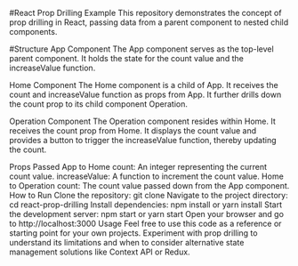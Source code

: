 #React Prop Drilling Example
This repository demonstrates the concept of prop drilling in React, passing data from a parent component to nested child components.

#Structure
App Component
The App component serves as the top-level parent component. It holds the state for the count value and the increaseValue function.

Home Component
The Home component is a child of App. It receives the count and increaseValue function as props from App. It further drills down the count prop to its child component Operation.

Operation Component
The Operation component resides within Home. It receives the count prop from Home. It displays the count value and provides a button to trigger the increaseValue function, thereby updating the count.

Props Passed
App to Home
count: An integer representing the current count value.
increaseValue: A function to increment the count value.
Home to Operation
count: The count value passed down from the App component.
How to Run
Clone the repository: git clone <repository-url>
Navigate to the project directory: cd react-prop-drilling
Install dependencies: npm install or yarn install
Start the development server: npm start or yarn start
Open your browser and go to http://localhost:3000
Usage
Feel free to use this code as a reference or starting point for your own projects. Experiment with prop drilling to understand its limitations and when to consider alternative state management solutions like Context API or Redux.